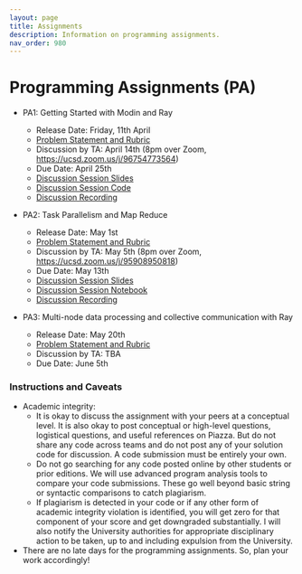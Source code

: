 ```yaml
---
layout: page
title: Assignments
description: Information on programming assignments.
nav_order: 980
---
```


# Programming Assignments (PA) 
- PA1: Getting Started with Modin and Ray
    - Release Date: Friday, 11th April
    - [Problem Statement and Rubric](https://drive.google.com/file/d/1SZhixvPgaeLfjB9Sgyf2LGgfsrJ9vvzR/view?usp=share_link)
    - Discussion by TA: April 14th (8pm over Zoom, https://ucsd.zoom.us/j/96754773564)
    - Due Date: April 25th
    - [Discussion Session Slides](https://docs.google.com/presentation/d/1CdgJRWoqFlXc-nqZXx7dLSXOn4jO1WDxhSASRS7auRQ/edit?usp=sharing)
    - [Discussion Session Code](https://huggingface.co/datasets/GindaChen/dsc204-data/blob/main/DSC204A_SP25_PA1_Discussion.ipynb)
    - [Discussion Recording](https://piazza.com/class_profile/get_resource/m7mck2x8sid6oq/m9hyqrhwg5l7ll)

- PA2: Task Parallelism and Map Reduce
    - Release Date: May 1st 
    - [Problem Statement and Rubric](https://www.overleaf.com/read/svczgvcwnxgm#18afcb)
    - Discussion by TA: May 5th (8pm over Zoom, https://ucsd.zoom.us/j/95908950818)
    - Due Date: May 13th
    - [Discussion Session Slides](assets/discussions/pa2_discussion.pdf)
    - [Discussion Session Notebook](assets/discussions/pa2_discussion.zip)
    - [Discussion Recording](https://piazza.com/class_profile/get_resource/m7mck2x8sid6oq/mabz54m1jwm65t)


- PA3: Multi-node data processing and collective communication with Ray
    - Release Date: May 20th
    - [Problem Statement and Rubric](https://drive.google.com/file/d/1SXM5neof73BcgvN2KhL1UVP1V9twWa_R/view?usp=share_link)
    - Discussion by TA: TBA
    - Due Date: June 5th

<!--
{:.no_toc}
### Documents and Dates
- PA0: Setting up AWS and Dask
    - Release Date: Monday, 04/18/2023
    - [Statement](resources/PAs/PA0.pdf) and [Grading Rubric](resources/PAs/PA0_Grading_Rubric.pdf)
    - Discussion by TA: 04/18/2023
    - Due Date: 04/29/2023
- PA1: Data Exploration with Dask
    - Release Date: 04/30/2023
    - [Statement](resources/PAs/PA1.pdf) and [Grading Rubric](resources/PAs/PA1_Grading_Rubric.pdf)
    - Discussion by TA: 05/09/2023
    - Due Date: 05/19/2023 (extended)
- PA2: Feature Engineering and Model Selection with Spark
    - Release Date: 05/16/2023
    - [Statement](resources/PAs/PA2.pdf) and [Grading Rubric](resources/PAs/PA2_Grading_Rubric.pdf)    
    - Discussion by TA: to be posted on Canvas 05/23/2023
    - Due Date: 06/09/2023 
-->

### Instructions and Caveats
- Academic integrity: 
    - It is okay to discuss the assignment with your peers at a conceptual level. It is also okay to post conceptual or high-level questions, logistical questions, and useful references on Piazza. But do not share any code across teams and do not post any of your solution code for discussion. A code submission must be entirely your own.
    - Do not go searching for any code posted online by other students or prior editions. We will use advanced program analysis tools to compare your code submissions. These go well beyond basic string or syntactic comparisons to catch plagiarism.
    - If plagiarism is detected in your code or if any other form of academic integrity violation is identified, you will get zero for that component of your score and get downgraded substantially. I will also notify the University authorities for appropriate disciplinary action to be taken, up to and including expulsion from the University.
- There are no late days for the programming assignments. So, plan your work accordingly! 
